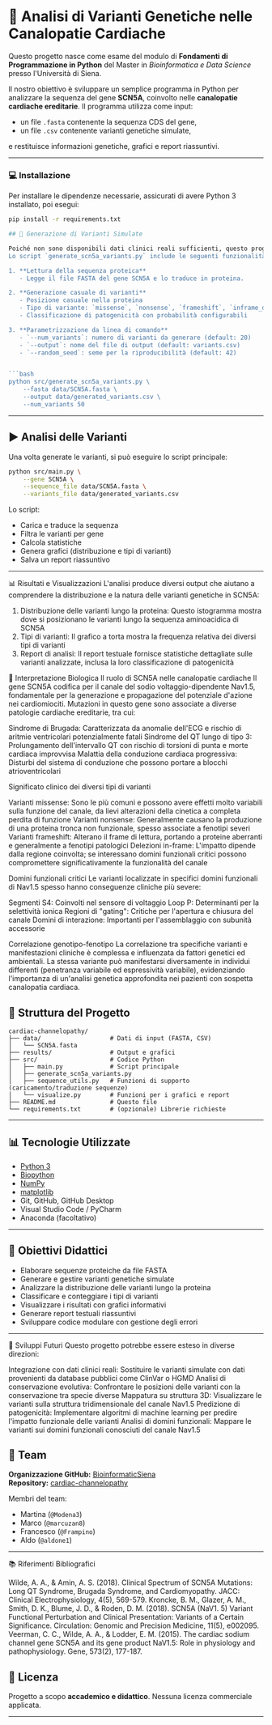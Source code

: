 # 🧬 Analisi di Varianti Genetiche nelle Canalopatie Cardiache

Questo progetto nasce come esame del modulo di **Fondamenti di Programmazione in Python** del Master in *Bioinformatica e Data Science* presso l'Università di Siena.

Il nostro obiettivo è sviluppare un semplice programma in Python per analizzare la sequenza del gene **SCN5A**, coinvolto nelle **canalopatie cardiache ereditarie**. Il programma utilizza come input:
- un file `.fasta` contenente la sequenza CDS del gene,
- un file `.csv` contenente varianti genetiche simulate,

e restituisce informazioni genetiche, grafici e report riassuntivi.

---

### 💻 Installazione

Per installare le dipendenze necessarie, assicurati di avere Python 3 installato, poi esegui:

```bash
pip install -r requirements.txt

## 🔄 Generazione di Varianti Simulate

Poiché non sono disponibili dati clinici reali sufficienti, questo progetto utilizza varianti genetiche simulate per testare l'analisi.
Lo script `generate_scn5a_variants.py` include le seguenti funzionalità:

1. **Lettura della sequenza proteica**  
   - Legge il file FASTA del gene SCN5A e lo traduce in proteina.

2. **Generazione casuale di varianti**  
   - Posizione casuale nella proteina  
   - Tipo di variante: `missense`, `nonsense`, `frameshift`, `inframe_deletion`  
   - Classificazione di patogenicità con probabilità configurabili

3. **Parametrizzazione da linea di comando**  
   - `--num_variants`: numero di varianti da generare (default: 20)  
   - `--output`: nome del file di output (default: variants.csv)  
   - `--random_seed`: seme per la riproducibilità (default: 42)


```bash
python src/generate_scn5a_variants.py \
    --fasta data/SCN5A.fasta \
    --output data/generated_variants.csv \
    --num_variants 50
```

---

## ▶️ Analisi delle Varianti

Una volta generate le varianti, si può eseguire lo script principale:

```bash
python src/main.py \
    --gene SCN5A \
    --sequence_file data/SCN5A.fasta \
    --variants_file data/generated_variants.csv
```

Lo script:
- Carica e traduce la sequenza
- Filtra le varianti per gene
- Calcola statistiche
- Genera grafici (distribuzione e tipi di varianti)
- Salva un report riassuntivo

---

📊 Risultati e Visualizzazioni
L'analisi produce diversi output che aiutano a comprendere la distribuzione e la natura delle varianti genetiche in SCN5A:
1. Distribuzione delle varianti lungo la proteina: Questo istogramma mostra dove si posizionano le varianti lungo la sequenza aminoacidica di SCN5A
2. Tipi di varianti: Il grafico a torta mostra la frequenza relativa dei diversi tipi di varianti
3. Report di analisi: Il report testuale fornisce statistiche dettagliate sulle varianti analizzate, inclusa la loro classificazione di patogenicità

🔬 Interpretazione Biologica
Il ruolo di SCN5A nelle canalopatie cardiache
Il gene SCN5A codifica per il canale del sodio voltaggio-dipendente Nav1.5, fondamentale per la generazione e propagazione del potenziale d'azione nei cardiomiociti. Mutazioni in questo gene sono associate a diverse patologie cardiache ereditarie, tra cui:

Sindrome di Brugada: Caratterizzata da anomalie dell'ECG e rischio di aritmie ventricolari potenzialmente fatali
Sindrome del QT lungo di tipo 3: Prolungamento dell'intervallo QT con rischio di torsioni di punta e morte cardiaca improvvisa
Malattia della conduzione cardiaca progressiva: Disturbi del sistema di conduzione che possono portare a blocchi atrioventricolari

Significato clinico dei diversi tipi di varianti

Varianti missense: Sono le più comuni e possono avere effetti molto variabili sulla funzione del canale, da lievi alterazioni della cinetica a completa perdita di funzione
Varianti nonsense: Generalmente causano la produzione di una proteina tronca non funzionale, spesso associate a fenotipi severi
Varianti frameshift: Alterano il frame di lettura, portando a proteine aberranti e generalmente a fenotipi patologici
Delezioni in-frame: L'impatto dipende dalla regione coinvolta; se interessano domini funzionali critici possono compromettere significativamente la funzionalità del canale

Domini funzionali critici
Le varianti localizzate in specifici domini funzionali di Nav1.5 spesso hanno conseguenze cliniche più severe:

Segmenti S4: Coinvolti nel sensore di voltaggio
Loop P: Determinanti per la selettività ionica
Regioni di "gating": Critiche per l'apertura e chiusura del canale
Domini di interazione: Importanti per l'assemblaggio con subunità accessorie

Correlazione genotipo-fenotipo
La correlazione tra specifiche varianti e manifestazioni cliniche è complessa e influenzata da fattori genetici ed ambientali. La stessa variante può manifestarsi diversamente in individui differenti (penetranza variabile ed espressività variabile), evidenziando l'importanza di un'analisi genetica approfondita nei pazienti con sospetta canalopatia cardiaca.

## 📁 Struttura del Progetto

```
cardiac-channelopathy/
├── data/                   # Dati di input (FASTA, CSV)
│   └── SCN5A.fasta
├── results/                # Output e grafici
├── src/                    # Codice Python
│   ├── main.py             # Script principale
│   ├── generate_scn5a_variants.py
│   ├── sequence_utils.py   # Funzioni di supporto (caricamento/traduzione sequenze)
│   └── visualize.py        # Funzioni per i grafici e report
├── README.md               # Questo file
└── requirements.txt        # (opzionale) Librerie richieste
```

---

## 📊 Tecnologie Utilizzate

- [Python 3](https://www.python.org)
- [Biopython](https://biopython.org)
- [NumPy](https://numpy.org)
- [matplotlib](https://matplotlib.org)
- Git, GitHub, GitHub Desktop
- Visual Studio Code / PyCharm
- Anaconda (facoltativo)

---

## 🔬 Obiettivi Didattici

- Elaborare sequenze proteiche da file FASTA
- Generare e gestire varianti genetiche simulate
- Analizzare la distribuzione delle varianti lungo la proteina
- Classificare e conteggiare i tipi di varianti
- Visualizzare i risultati con grafici informativi
- Generare report testuali riassuntivi
- Sviluppare codice modulare con gestione degli errori

---

🚀 Sviluppi Futuri
Questo progetto potrebbe essere esteso in diverse direzioni:

Integrazione con dati clinici reali: Sostituire le varianti simulate con dati provenienti da database pubblici come ClinVar o HGMD
Analisi di conservazione evolutiva: Confrontare le posizioni delle varianti con la conservazione tra specie diverse
Mappatura su struttura 3D: Visualizzare le varianti sulla struttura tridimensionale del canale Nav1.5
Predizione di patogenicità: Implementare algoritmi di machine learning per predire l'impatto funzionale delle varianti
Analisi di domini funzionali: Mappare le varianti sui domini funzionali conosciuti del canale Nav1.5

## 👥 Team

**Organizzazione GitHub:** [BioinformaticSiena](https://github.com/BioinformaticSiena)  
**Repository:** [cardiac-channelopathy](https://github.com/BioinformaticSiena/cardiac-channelopathy)

Membri del team:
- Martina (`@Modena3`)
- Marco (`@marcuzan8`)
- Francesco (`@Frampino`)
- Aldo (`@aldone1`)

---

📚 Riferimenti Bibliografici

Wilde, A. A., & Amin, A. S. (2018). Clinical Spectrum of SCN5A Mutations: Long QT Syndrome, Brugada Syndrome, and Cardiomyopathy. JACC: Clinical Electrophysiology, 4(5), 569-579.
Kroncke, B. M., Glazer, A. M., Smith, D. K., Blume, J. D., & Roden, D. M. (2018). SCN5A (NaV1. 5) Variant Functional Perturbation and Clinical Presentation: Variants of a Certain Significance. Circulation: Genomic and Precision Medicine, 11(5), e002095.
Veerman, C. C., Wilde, A. A., & Lodder, E. M. (2015). The cardiac sodium channel gene SCN5A and its gene product NaV1.5: Role in physiology and pathophysiology. Gene, 573(2), 177-187.

## 📄 Licenza

Progetto a scopo **accademico e didattico**. Nessuna licenza commerciale applicata.

---
